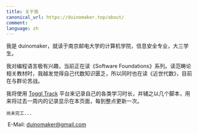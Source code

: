 ```yaml
---
title: 关于我
canonical_url: https://duinomaker.top/about/
comment:
language: zh
---
```


我是 duinomaker，就读于南京邮电大学的计算机学院，信息安全专业，大三学生。

我对编程语言极有兴趣，当前正在读《Software Foundations》系列。读范畴论相关教材时，我越发觉得自己代数知识匮乏，所以同时也在读《近世代数》，目前在与群论苦战。

我将使用 <a href="https://toggl.com/track/">Toggl Track</a> 平台来记录自己的各类学习时长，并辅之以几个脚本，用来将过去一周内的记录显示在本页面，每到整点更新一次。

<div id="weekly-report"><pre><code>尚未完工...</code></pre></div><script async src="/assets/toggl_report.js"></script>

<i class="fas fa-envelope"></i>&nbsp;E-Mail: <a target="_blank" rel="external nofollow noopener noreferrer" title="duinomaker's E-Mail" href="mailto:duinomaker@gmail.com">duinomaker@gmail.com</a>